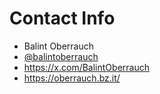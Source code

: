 # Contact Info
 - Balint Oberrauch
 - [@balintoberrauch](https://www.linkedin.com/in/balint-oberrauch-636176131/)
 - https://x.com/BalintOberrauch
 - https://oberrauch.bz.it/
